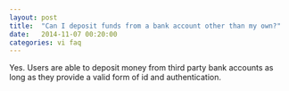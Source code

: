 ```yaml
---
layout: post
title:  "Can I deposit funds from a bank account other than my own?"
date:   2014-11-07 00:20:00
categories: vi faq
---
```


Yes. Users are able to deposit money from third party bank accounts as long as they provide a valid form of id and authentication.
